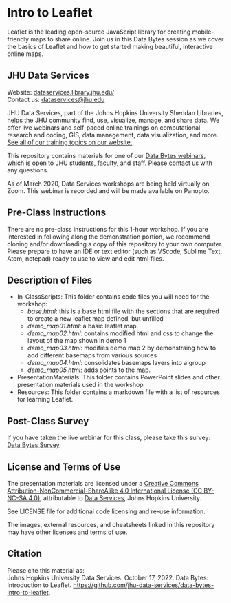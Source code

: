 # Intro to Leaflet
Leaflet is the leading open-source JavaScript library for creating mobile-friendly maps to share online. Join us in this Data Bytes session as we cover the basics of Leaflet and how to get started making beautiful, interactive online maps. 


## JHU Data Services   
Website: [dataservices.library.jhu.edu/](https://dataservices.library.jhu.edu/)   
Contact us: [dataservices@jhu.edu](mailto:dataservices@jhu.edu)  

JHU Data Services, part of the Johns Hopkins University Sheridan Libraries, helps the JHU community find, use, visualize, manage, and share data. We offer live webinars and self-paced online trainings on computational research and coding, GIS, data management, data visualization, and more. [See all of our training topics on our website.](https://dataservices.library.jhu.edu/training-workshops/)   

This repository contains materials for one of our [Data Bytes webinars](https://dataservices.library.jhu.edu/data-bytes/), which is open to JHU students, faculty, and staff. Please [contact us](mailto:dataservices@jhu.edu) with any questions.

As of March 2020, Data Services workshops are being held virtually on Zoom. This webinar is recorded and will be made available on Panopto.


## Pre-Class Instructions
There are no pre-class instructions for this 1-hour workshop. If you are interested in following along the demonstration portion, we recommend cloning and/or downloading a copy of this repository to your own computer. Please prepare to have an IDE or text editor (such as VScode, Sublime Text, Atom, notepad) ready to use to view and edit html files. 


## Description of Files
- In-ClassScripts: This folder contains code files you will need for the workshop:
    - *base.html*: this is a base html file with the sections that are required to create a new leaflet map defined, but unfilled
    - *demo_map01.html*: a basic leaflet map. 
    - *demo_map02.html*: contains modified html and css to change the layout of the map shown in demo 1
    - *demo_map03.html*: modifies demo map 2 by demonstraing how to add different basemaps from various sources
    - *demo_map04.html*: consolidates basemaps layers into a group
    - *demo_map05.html*: adds points to the map.  
- PresentationMaterials: This folder contains PowerPoint slides and other presentation materials used in the workshop
- Resources: This folder contains a markdown file with a list of resources for learning Leaflet.


## Post-Class Survey
If you have taken the live webinar for this class, please take this survey: [Data Bytes Survey](http://bit.ly/data-bytes-survey)


## License and Terms of Use
The presentation materials are licensed under a [Creative Commons Attribution-NonCommercial-ShareAlike 4.0 International License (CC BY-NC-SA 4.0)](https://creativecommons.org/licenses/by-nc-sa/4.0/), attributable to [Data Services](https://dataservices.library.jhu.edu/), Johns Hopkins University. 

See LICENSE file for additional code licensing and re-use information.   

The images, external resources, and cheatsheets linked in this repository may have other licenses and terms of use.


## Citation
Please cite this material as:    
Johns Hopkins University Data Services. October 17, 2022. Data Bytes: Introduction to Leaflet. https://github.com/jhu-data-services/data-bytes-intro-to-leaflet.
